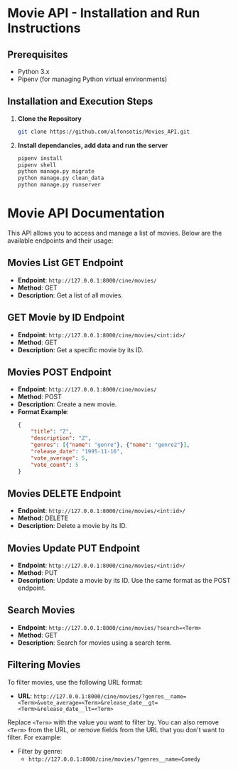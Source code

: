 # Movie API - Installation and Run Instructions

## Prerequisites

- Python 3.x
- Pipenv (for managing Python virtual environments)

## Installation and Execution Steps

1. **Clone the Repository**

   ```bash
   git clone https://github.com/alfonsotis/Movies_API.git
2. **Install dependancies, add data and run the server**
    ```bash
    pipenv install
    pipenv shell
    python manage.py migrate
    python manage.py clean_data
    python manage.py runserver
# Movie API Documentation

This API allows you to access and manage a list of movies. Below are the available endpoints and their usage:

## Movies List GET Endpoint

- **Endpoint**: `http://127.0.0.1:8000/cine/movies/`
- **Method**: GET
- **Description**: Get a list of all movies.

## GET Movie by ID Endpoint

- **Endpoint**: `http://127.0.0.1:8000/cine/movies/<int:id>/`
- **Method**: GET
- **Description**: Get a specific movie by its ID.

## Movies POST Endpoint

- **Endpoint**: `http://127.0.0.1:8000/cine/movies/`
- **Method**: POST
- **Description**: Create a new movie.
- **Format Example**:
  ```json
  {
      "title": "Z",
      "description": "Z",
      "genres": [{"name": "genre"}, {"name": "genre2"}],
      "release_date": "1995-11-16",
      "vote_average": 5,
      "vote_count": 5
  }

## Movies DELETE Endpoint

- **Endpoint**: `http://127.0.0.1:8000/cine/movies/<int:id>/`
- **Method**: DELETE
- **Description**: Delete a movie by its ID.

## Movies Update PUT Endpoint

- **Endpoint**: `http://127.0.0.1:8000/cine/movies/<int:id>/`
- **Method**: PUT
- **Description**: Update a movie by its ID. Use the same format as the POST endpoint.

## Search Movies

- **Endpoint**: `http://127.0.0.1:8000/cine/movies/?search=<Term>`
- **Method**: GET
- **Description**: Search for movies using a search term.

## Filtering Movies

To filter movies, use the following URL format:

- **URL**: `http://127.0.0.1:8000/cine/movies/?genres__name=<Term>&vote_average=<Term>&release_date__gt=<Term>&release_date__lt=<Term>`

Replace `<Term>` with the value you want to filter by. You can also remove `<Term>` from the URL, or remove fields from the URL that you don't want to filter. For example:

- Filter by genre:
  - `http://127.0.0.1:8000/cine/movies/?genres__name=Comedy`
